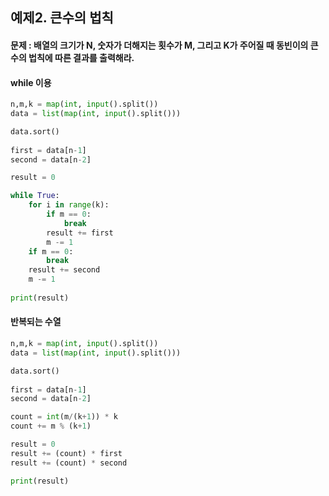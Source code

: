 ## 예제2. 큰수의 법칙
#### 문제 : 배열의 크기가 N, 숫자가 더해지는 횟수가 M, 그리고 K가 주어질 때 동빈이의 큰 수의 법칙에 따른 결과를 출력해라. 

#### while 이용
```python
n,m,k = map(int, input().split())
data = list(map(int, input().split()))

data.sort()
 
first = data[n-1]
second = data[n-2]

result = 0

while True:
	for i in range(k):
		if m == 0:
			break
		result += first
		m -= 1
	if m == 0:
		break
	result += second
	m -= 1
	
print(result)
```

#### 반복되는 수열
```python
n,m,k = map(int, input().split())
data = list(map(int, input().split()))

data.sort()
 
first = data[n-1]
second = data[n-2]

count = int(m/(k+1)) * k
count += m % (k+1)

result = 0
result += (count) * first
result += (count) * second

print(result)
```

